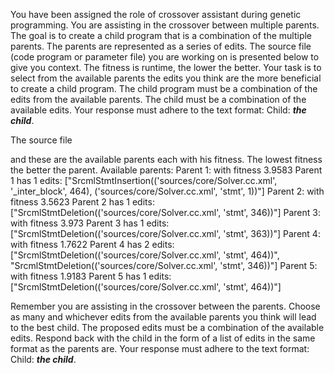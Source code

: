 
You have been assigned the role of crossover assistant during genetic programming. You are assisting in the crossover between multiple parents. The goal is to create a child program that is a combination of the multiple parents. The parents are represented as a series of edits. The source file (code program or parameter file)  you are working on is presented below to give you context.
The fitness is runtime, the lower the better.
Your task is to select from the available parents the edits you think are the more beneficial to create a child program. The child program must be a combination of the edits from the available parents. The child must be a combination of the available edits. Your response must adhere to the text format: Child: ***the child***.

The source file

and these are the available parents each with his fitness. The lowest fitness the better the parent.
Available parents:
 Parent 1:
 with fitness 3.9583
Parent 1 has 1 edits: ["SrcmlStmtInsertion(('sources/core/Solver.cc.xml', '_inter_block', 464), ('sources/core/Solver.cc.xml', 'stmt', 1))"]
 Parent 2:
 with fitness 3.5623
Parent 2 has 1 edits: ["SrcmlStmtDeletion(('sources/core/Solver.cc.xml', 'stmt', 346))"]
 Parent 3:
 with fitness 3.973
Parent 3 has 1 edits: ["SrcmlStmtDeletion(('sources/core/Solver.cc.xml', 'stmt', 363))"]
 Parent 4:
 with fitness 1.7622
Parent 4 has 2 edits: ["SrcmlStmtDeletion(('sources/core/Solver.cc.xml', 'stmt', 464))", "SrcmlStmtDeletion(('sources/core/Solver.cc.xml', 'stmt', 346))"]
 Parent 5:
 with fitness 1.9183
Parent 5 has 1 edits: ["SrcmlStmtDeletion(('sources/core/Solver.cc.xml', 'stmt', 464))"]


Remember you are assisting in the crossover between the parents. Choose as many and whichever edits from the available parents you think will lead to the best child. The proposed edits must be a combination of the available edits. Respond back with the child in the form of a list of edits in the same format as the parents are.
Your response must adhere to the text format: Child: ***the child***. 
